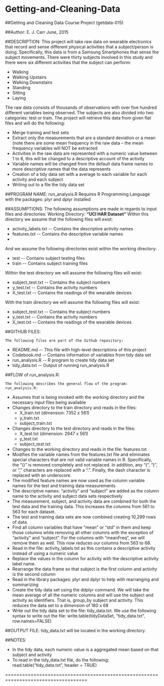 # Getting-and-Cleaning-Data

##Getting and Cleaning Data Course Project
(getdata-015)

##Author: E. J. Carr
June, 2015

##DESCRIPTION:	This project will take raw data on wearable electronics that record and sense different physical activities that a subject/person is doing.  Specifically, this data is from a Samsung Smartphones that sense the subject movements.  There were thirty subjects involved in this study and there were six different activities that the subject can perform:

*	Walking
*	Walking Upstairs
*	Walking Downstairs
*	Standing
*	Sitting
*	Laying

The raw data consists of thousands of observations with over five hundred different variables being observed.  The subjects are also divided into two categories: test or train.
The project will retrieve this data from given flat files and will do the following:

* Merge training and test sets
*	Extract only the measurements that are a standard deviation or a mean (note there are some mean frequency in the raw data – the mean frequency variables will NOT be extracted
*	Activities in the raw data are represented with a numeric value between 1 to 6, this will be changed to a descriptive account of the activity
*	Variable names will be changed from the default data frame names to more descriptive names that the data represents
*	Creation of a tidy data set with a average to each variable for each activity and each subject
*	Writing out to a file the tidy data set

##PROGRAM NAME:	run_analysis.R
Requires R Programming Language with the packages: plyr and dplyr installed

##ASSUMPTIONS:
	The following assumptions are made in regards to input files and directories:
	Working Directory:	**“UCI HAR Dataset”**
	Within this directory we assume that the following files will exist:
	
*	activity_labels.txt	--	Contains the descriptive activity names
*	features.txt		--	Contains the descriptive variable names
*	
And we assume the following directories exist within the working directory:

*	test			--	Contains subject testing files
*	train			--	Contains subject training files
	
Within the test directory we will assume the following files will exist:

*	subject_test.txt		--	Contains the subject numbers 
*	y_test.txt		--	Contains the activity numbers
*	X_test.txt		--	Contains the readings of the wearable devices

With the train directory we will assume the following files will exist:

*	subject_test.txt		--	Contains the subject numbers
*	y_test.txt		--	Contains the activity numbers
*	X_test.txt		--   	Contains the readings of the wearable devices

##GITHUB FILES:

	The following files are part of the Github repository:
	
*	README.md		--	This file with high-level descriptions of this project
*	Codebook.md		--	Contains information of variables from tidy data set
*	run_analysis.R		--	R program to create tidy data set
*	tidy_data.txt     --  Output of running run_analysis.R

##FLOW of run_analysis.R:

	The following describes the general flow of the program: run_analysis.R:
	
*	Assumes that is being invoked with the working directory and the necessary  input files being available
*	Changes directory to the train directory and reads in the files: 
	-	X_train.txt (dimension: 7352 x 561)
	-	y_train.txt
	-	subject_train.txt
*	Changes directory to the test directory and reads in the files:
	-	X_test.txt (dimension: 2947 x 561)
	-	y_test.txt
	-	subject_test.txt
*	Changes to the working directory and reads in the file: features.txt
*	Modifies the variable names from the features.txt file and eliminates special characters that are not valid variable names in R.  Specifically, the “()” is removed completely and not replaced.  In addition, any “(“, “)”, or “,” characters are replaced with a “.”.  Finally, the dash character is replaced with an underscore.
*	The modified feature names are now used as the column variable names for the test and training data measurements
*	The descriptive names: “activity” and “subject” are added as the column name to the activity and subject data sets respectively
*	The measurement, subject, and activity data are combined for both the test data and the training data.  This increases the columns from 561 to 563 for each dataset.
*	The test and training data sets are now combined creating 10,299 rows of data.
*	Find all column variables that have “mean” or “std” in them and keep those columns while removing all other columns with the exception of “activity” and “subject”.  For the columns with “meanFreq”, we will remove them as well.  This now reduces our columns from 563 to 68.
*	Read in the file: activity_labels.txt as this contains a descriptive activity instead of using a numeric value
*	Replace the values in the column for activity with the descriptive activity label name.
*	Rearrange the data frame so that subject is the first column and activity is the second column
*	Read in the library packages: plyr and dplyr to help with rearranging and summarizing
*	Create the tidy data set using the ddplyr command.  We will take the mean average of all the numeric columns and will use the subject and activity as identifiers.  That is, group_by subject and activity.  This reduces the data set to a dimension of 180 x 68
*	Write out the tidy data set to the file: tidy_data.txt.  We use the following syntax to write out the file:  write.table(tidyDataSet, “tidy_data.txt”, row.names=FALSE)

##OUTPUT FILE:
tidy_data.txt will be located in the working directory.

##NOTES:
*	In the tidy data, each numeric value is a aggregated mean based on that subject and activity
*	To read in the tidy_data.txt file, do the following:
read.table(“tidy_data.txt”, header = TRUE)

===================================================================================

